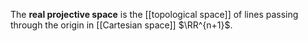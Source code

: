 The **real projective space** is the [[topological space]] of lines passing through the origin in [[Cartesian space]] $\RR^{n+1}$.